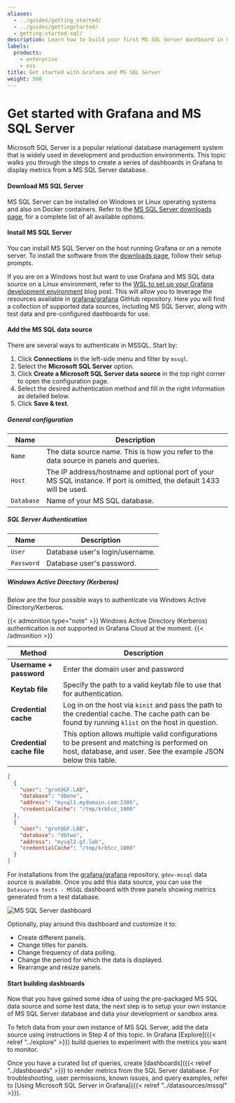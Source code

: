 ```yaml
---
aliases:
  - ../guides/getting_started/
  - ../guides/gettingstarted/
  - getting-started-sql/
description: Learn how to build your first MS SQL Server dashboard in Grafana.
labels:
  products:
    - enterprise
    - oss
title: Get started with Grafana and MS SQL Server
weight: 500
---
```


# Get started with Grafana and MS SQL Server

Microsoft SQL Server is a popular relational database management system that is widely used in development and production environments. This topic walks you through the steps to create a series of dashboards in Grafana to display metrics from a MS SQL Server database.

#### Download MS SQL Server

MS SQL Server can be installed on Windows or Linux operating systems and also on Docker containers. Refer to the [MS SQL Server downloads page](https://www.microsoft.com/en-us/sql-server/sql-server-downloads), for a complete list of all available options.

#### Install MS SQL Server

You can install MS SQL Server on the host running Grafana or on a remote server. To install the software from the [downloads page](https://www.microsoft.com/en-us/sql-server/sql-server-downloads), follow their setup prompts.

If you are on a Windows host but want to use Grafana and MS SQL data source on a Linux environment, refer to the [WSL to set up your Grafana development environment](/blog/2021/03/03/how-to-set-up-a-grafana-development-environment-on-a-windows-pc-using-wsl) blog post. This will allow you to leverage the resources available in [grafana/grafana](https://github.com/grafana/grafana) GitHub repository. Here you will find a collection of supported data sources, including MS SQL Server, along with test data and pre-configured dashboards for use.

#### Add the MS SQL data source

There are several ways to authenticate in MSSQL. Start by:

1. Click **Connections** in the left-side menu and filter by `mssql`.
1. Select the **Microsoft SQL Server** option.
1. Click **Create a Microsoft SQL Server data source** in the top right corner to open the configuration page.
1. Select the desired authentication method and fill in the right information as detailed below.
1. Click **Save & test**.

##### General configuration

| Name       | Description                                                                                                           |
| ---------- | --------------------------------------------------------------------------------------------------------------------- |
| `Name`     | The data source name. This is how you refer to the data source in panels and queries.                                 |
| `Host`     | The IP address/hostname and optional port of your MS SQL instance. If port is omitted, the default 1433 will be used. |
| `Database` | Name of your MS SQL database.                                                                                         |

##### SQL Server Authentication

| Name       | Description                     |
| ---------- | ------------------------------- |
| `User`     | Database user's login/username. |
| `Password` | Database user's password.       |

##### Windows Active Directory (Kerberos)

Below are the four possible ways to authenticate via Windows Active Directory/Kerberos.

{{< admonition type="note" >}}
Windows Active Directory (Kerberos) authentication is not supported in Grafana Cloud at the moment.
{{< /admonition >}}

| Method                    | Description                                                                                                                                                  |
| ------------------------- | ------------------------------------------------------------------------------------------------------------------------------------------------------------ |
| **Username + password**   | Enter the domain user and password                                                                                                                           |
| **Keytab file**           | Specify the path to a valid keytab file to use that for authentication.                                                                                      |
| **Credential cache**      | Log in on the host via `kinit` and pass the path to the credential cache. The cache path can be found by running `klist` on the host in question.            |
| **Credential cache file** | This option allows multiple valid configurations to be present and matching is performed on host, database, and user. See the example JSON below this table. |

```json
[
  {
    "user": "grot@GF.LAB",
    "database": "dbone",
    "address": "mysql1.mydomain.com:3306",
    "credentialCache": "/tmp/krb5cc_1000"
  },
  {
    "user": "grot@GF.LAB",
    "database": "dbtwo",
    "address": "mysql2.gf.lab",
    "credentialCache": "/tmp/krb5cc_1000"
  }
]
```

For installations from the [grafana/grafana](https://github.com/grafana/grafana/tree/main) repository, `gdev-mssql` data source is available. Once you add this data source, you can use the `Datasource tests - MSSQL` dashboard with three panels showing metrics generated from a test database.

![MS SQL Server dashboard](/static/img/docs/getting-started/gdev-sql-dashboard.png)

Optionally, play around this dashboard and customize it to:

- Create different panels.
- Change titles for panels.
- Change frequency of data polling.
- Change the period for which the data is displayed.
- Rearrange and resize panels.

#### Start building dashboards

Now that you have gained some idea of using the pre-packaged MS SQL data source and some test data, the next step is to setup your own instance of MS SQL Server database and data your development or sandbox area.

To fetch data from your own instance of MS SQL Server, add the data source using instructions in Step 4 of this topic. In Grafana [Explore]({{< relref "../explore" >}}) build queries to experiment with the metrics you want to monitor.

Once you have a curated list of queries, create [dashboards]({{< relref "../dashboards" >}}) to render metrics from the SQL Server database. For troubleshooting, user permissions, known issues, and query examples, refer to [Using Microsoft SQL Server in Grafana]({{< relref "../datasources/mssql" >}}).
